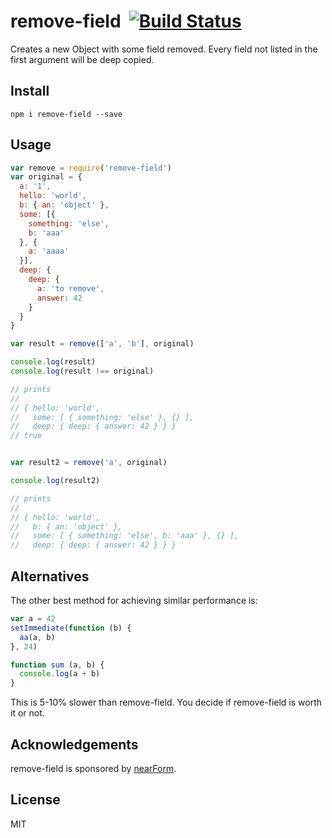 # remove-field&nbsp;&nbsp;[![Build Status](https://travis-ci.org/mcollina/remove-field.svg)](https://travis-ci.org/mcollina/remove-field)

Creates a new Object with some field removed.
Every field not listed in the first argument will be deep copied.

## Install

```
npm i remove-field --save
```

## Usage

```js
var remove = require('remove-field')
var original = {
  a: '1',
  hello: 'world',
  b: { an: 'object' },
  some: [{
    something: 'else',
    b: 'aaa'
  }, {
    a: 'aaaa'
  }],
  deep: {
    deep: {
      a: 'to remove',
      answer: 42
    }
  }
}

var result = remove(['a', 'b'], original)

console.log(result)
console.log(result !== original)

// prints
//
// { hello: 'world',
//   some: [ { something: 'else' }, {} ],
//   deep: { deep: { answer: 42 } } }
// true


var result2 = remove('a', original)

console.log(result2)

// prints
//
// { hello: 'world',
//   b: { an: 'object' },
//   some: [ { something: 'else', b: 'aaa' }, {} ],
//   deep: { deep: { answer: 42 } } }

```

## Alternatives

The other best method for achieving similar performance is:

```js
var a = 42
setImmediate(function (b) {
  aa(a, b)
}, 24)

function sum (a, b) {
  console.log(a + b)
}
```

This is 5-10% slower than remove-field. You decide if remove-field is worth it
or not.

## Acknowledgements

remove-field is sponsored by [nearForm](http://nearform.com).

## License

MIT
